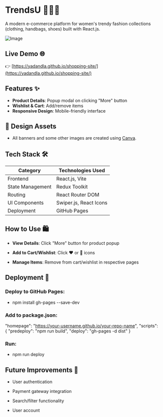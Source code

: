 # TrendsU 👗👜👠

A modern e-commerce platform for women's trendy fashion collections (clothing, handbags, shoes) built with React.js.

![Image](https://github.com/user-attachments/assets/c44d7965-f07f-4afb-8970-a8b190b9f93e)

## Live Demo 🌐

👉 [https://yadandla.github.io/shopping-site/](https://yadandla.github.io/shopping-site/)

## Features ✨

- **Product Details**: Popup modal on clicking "More" button
- **Wishlist & Cart**: Add/remove items
- **Responsive Design**: Mobile-friendly interface

## 🎨 Design Assets
- All banners and some other images are created using [Canva](https://www.canva.com/).

## Tech Stack 🛠️

| Category         | Technologies Used      |
| ---------------- | ---------------------- |
| Frontend         | React.js, Vite         |
| State Management | Redux Toolkit          |
| Routing          | React Router DOM       |
| UI Components    | Swiper.js, React Icons |
| Deployment       | GitHub Pages           |

## How to Use 🛍️

- **View Details**: Click "More" button for product popup

- **Add to Cart/Wishlist**: Click ❤️ or 🛒 icons

- **Manage Items**: Remove from cart/wishlist in respective pages

## Deployment 🚀

### Deploy to GitHub Pages:

- npm install gh-pages --save-dev

### Add to package.json:

"homepage": "https://your-username.github.io/your-repo-name",
"scripts": {
"predeploy": "npm run build",
"deploy": "gh-pages -d dist"
}

### Run:

- npm run deploy

## Future Improvements 🔮

- User authentication

- Payment gateway integration

- Search/filter functionality

- User account
